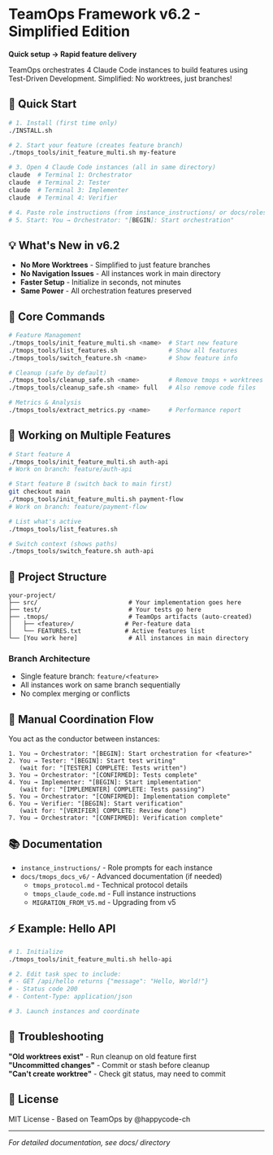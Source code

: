# TeamOps Framework v6.2 - Simplified Edition

**Quick setup → Rapid feature delivery**

TeamOps orchestrates 4 Claude Code instances to build features using Test-Driven Development.
Simplified: No worktrees, just branches!

## 🚀 Quick Start

```bash
# 1. Install (first time only)
./INSTALL.sh

# 2. Start your feature (creates feature branch)
./tmops_tools/init_feature_multi.sh my-feature

# 3. Open 4 Claude Code instances (all in same directory)
claude  # Terminal 1: Orchestrator
claude  # Terminal 2: Tester
claude  # Terminal 3: Implementer
claude  # Terminal 4: Verifier

# 4. Paste role instructions (from instance_instructions/ or docs/roles/)
# 5. Start: You → Orchestrator: "[BEGIN]: Start orchestration"
```

## 💡 What's New in v6.2

- **No More Worktrees** - Simplified to just feature branches
- **No Navigation Issues** - All instances work in main directory
- **Faster Setup** - Initialize in seconds, not minutes
- **Same Power** - All orchestration features preserved

## 📝 Core Commands

```bash
# Feature Management
./tmops_tools/init_feature_multi.sh <name>  # Start new feature
./tmops_tools/list_features.sh              # Show all features
./tmops_tools/switch_feature.sh <name>      # Show feature info

# Cleanup (safe by default)
./tmops_tools/cleanup_safe.sh <name>        # Remove tmops + worktrees
./tmops_tools/cleanup_safe.sh <name> full   # Also remove code files

# Metrics & Analysis
./tmops_tools/extract_metrics.py <name>     # Performance report
```

## 🎯 Working on Multiple Features

```bash
# Start feature A
./tmops_tools/init_feature_multi.sh auth-api
# Work on branch: feature/auth-api

# Start feature B (switch back to main first)
git checkout main
./tmops_tools/init_feature_multi.sh payment-flow
# Work on branch: feature/payment-flow

# List what's active
./tmops_tools/list_features.sh

# Switch context (shows paths)
./tmops_tools/switch_feature.sh auth-api
```

## 📂 Project Structure

```
your-project/
├── src/                         # Your implementation goes here
├── test/                        # Your tests go here
├── .tmops/                      # TeamOps artifacts (auto-created)
│   ├── <feature>/              # Per-feature data
│   └── FEATURES.txt            # Active features list
└── [You work here]              # All instances in main directory
```

### Branch Architecture
- Single feature branch: `feature/<feature>`
- All instances work on same branch sequentially
- No complex merging or conflicts

## 🤝 Manual Coordination Flow

You act as the conductor between instances:

```
1. You → Orchestrator: "[BEGIN]: Start orchestration for <feature>"
2. You → Tester: "[BEGIN]: Start test writing"
   (wait for: "[TESTER] COMPLETE: Tests written")
3. You → Orchestrator: "[CONFIRMED]: Tests complete"
4. You → Implementer: "[BEGIN]: Start implementation"
   (wait for: "[IMPLEMENTER] COMPLETE: Tests passing")
5. You → Orchestrator: "[CONFIRMED]: Implementation complete"
6. You → Verifier: "[BEGIN]: Start verification"
   (wait for: "[VERIFIER] COMPLETE: Review done")
7. You → Orchestrator: "[CONFIRMED]: Verification complete"
```

## 📚 Documentation

- `instance_instructions/` - Role prompts for each instance
- `docs/tmops_docs_v6/` - Advanced documentation (if needed)
  - `tmops_protocol.md` - Technical protocol details
  - `tmops_claude_code.md` - Full instance instructions
  - `MIGRATION_FROM_V5.md` - Upgrading from v5

## ⚡ Example: Hello API

```bash
# 1. Initialize
./tmops_tools/init_feature_multi.sh hello-api

# 2. Edit task spec to include:
# - GET /api/hello returns {"message": "Hello, World!"}
# - Status code 200
# - Content-Type: application/json

# 3. Launch instances and coordinate
```

## 🔧 Troubleshooting

**"Old worktrees exist"** - Run cleanup on old feature first  
**"Uncommitted changes"** - Commit or stash before cleanup  
**"Can't create worktree"** - Check git status, may need to commit  

## 📄 License

MIT License - Based on TeamOps by @happycode-ch

---

*For detailed documentation, see docs/ directory*